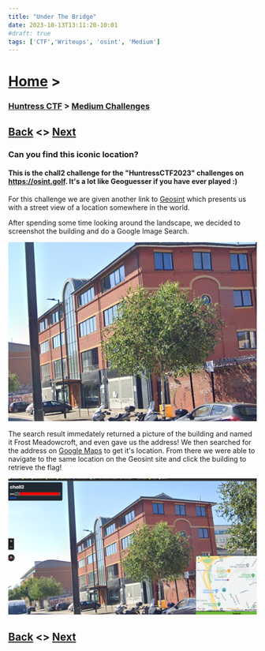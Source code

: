 ```yaml
---
title: "Under The Bridge"
date: 2023-10-13T13:11:20-10:01
#draft: true
tags: ['CTF','Writeups', 'osint', 'Medium']
---
```

 
# [Home](https://jjolley91.github.io/blog/) >

###  [Huntress CTF](https://jjolley91.github.io/blog/huntress_ctf_2023) >  [Medium Challenges](https://jjolley91.github.io/blog/huntress_ctf_2023/2.medium/)

## [Back](https://jjolley91.github.io/blog/huntress_ctf_2023/2.medium/operation_not_found)  <> [Next](https://jjolley91.github.io/blog/huntress_ctf_2023/2.medium/opendir) 

### Can you find this iconic location?

#### This is the chall2 challenge for the "HuntressCTF2023" challenges on https://osint.golf. It's a lot like Geoguesser if you have ever played :) 


For this challenge we are given another link to [Geosint](https://osint.golf/HuntressCTF2023-chall1/) which presents us with a street view of a location somewhere in the world.

After spending some time looking around the landscape, we decided to screenshot the building and do a Google Image Search. 

![utb1](https://github.com/jjolley91/blog/blob/main/static/Huntress_CTF_2023/under_the_bridge_1.png?raw=true)


The search result immedately returned a picture of the building and named it Frost Meadowcroft, and even gave us the address! We then searched for the address on [Google Maps](https://www.google.com/maps/) to get it's location. From there we were able to navigate to the same location on the Geosint site and click the building to retrieve the flag!


![utb2](https://github.com/jjolley91/blog/blob/main/static/Huntress_CTF_2023/under_the_bridge_2.png?raw=true)

## [Back](https://jjolley91.github.io/blog/huntress_ctf_2023/2.medium/operation_not_found)  <> [Next](https://jjolley91.github.io/blog/huntress_ctf_2023/2.medium/opendir) 